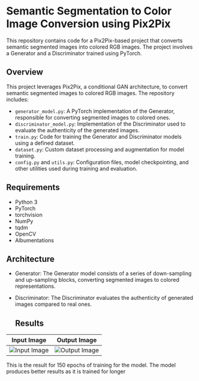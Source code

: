 # Semantic Segmentation to Color Image Conversion using Pix2Pix

This repository contains code for a Pix2Pix-based project that converts semantic segmented images into colored RGB images. The project involves a Generator and a Discriminator trained using PyTorch.

## Overview

This project leverages Pix2Pix, a conditional GAN architecture, to convert semantic segmented images to colored RGB images. The repository includes:

- `generator_model.py`: A PyTorch implementation of the Generator, responsible for converting segmented images to colored ones.
- `discriminator_model.py`: Implementation of the Discriminator used to evaluate the authenticity of the generated images.
- `train.py`: Code for training the Generator and Discriminator models using a defined dataset.
- `dataset.py`: Custom dataset processing and augmentation for model training.
- `config.py` and `utils.py`: Configuration files, model checkpointing, and other utilities used during training and evaluation.

## Requirements

- Python 3
- PyTorch
- torchvision
- NumPy
- tqdm
- OpenCV
- Albumentations

## Architecture
- Generator: The Generator model consists of a series of down-sampling and up-sampling blocks, converting segmented images to colored representations.
- Discriminator: The Discriminator evaluates the authenticity of generated images compared to real ones.
  
  ## Results
| Input Image | Output Image |
|---------|---------|
| ![Input Image](https://i.imgur.com/9gkAMYy.png) | ![Output Image](https://i.imgur.com/d8av3qM.png) |

This is the result for 150 epochs of training for the model. The model produces better results as it is trained for longer
